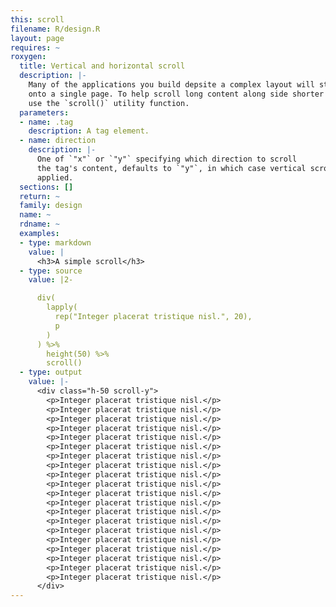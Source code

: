 ```yaml
---
this: scroll
filename: R/design.R
layout: page
requires: ~
roxygen:
  title: Vertical and horizontal scroll
  description: |-
    Many of the applications you build depsite a complex layout will still fit
    onto a single page. To help scroll long content along side shorter content
    use the `scroll()` utility function.
  parameters:
  - name: .tag
    description: A tag element.
  - name: direction
    description: |-
      One of `"x"` or `"y"` specifying which direction to scroll
      the tag's content, defaults to `"y"`, in which case vertical scroll is
      applied.
  sections: []
  return: ~
  family: design
  name: ~
  rdname: ~
  examples:
  - type: markdown
    value: |
      <h3>A simple scroll</h3>
  - type: source
    value: |2-

      div(
        lapply(
          rep("Integer placerat tristique nisl.", 20),
          p
        )
      ) %>%
        height(50) %>%
        scroll()
  - type: output
    value: |-
      <div class="h-50 scroll-y">
        <p>Integer placerat tristique nisl.</p>
        <p>Integer placerat tristique nisl.</p>
        <p>Integer placerat tristique nisl.</p>
        <p>Integer placerat tristique nisl.</p>
        <p>Integer placerat tristique nisl.</p>
        <p>Integer placerat tristique nisl.</p>
        <p>Integer placerat tristique nisl.</p>
        <p>Integer placerat tristique nisl.</p>
        <p>Integer placerat tristique nisl.</p>
        <p>Integer placerat tristique nisl.</p>
        <p>Integer placerat tristique nisl.</p>
        <p>Integer placerat tristique nisl.</p>
        <p>Integer placerat tristique nisl.</p>
        <p>Integer placerat tristique nisl.</p>
        <p>Integer placerat tristique nisl.</p>
        <p>Integer placerat tristique nisl.</p>
        <p>Integer placerat tristique nisl.</p>
        <p>Integer placerat tristique nisl.</p>
        <p>Integer placerat tristique nisl.</p>
        <p>Integer placerat tristique nisl.</p>
      </div>
---
```

